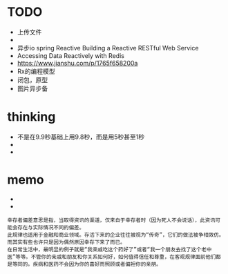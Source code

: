 
# TODO
* 上传文件
* 
* 异步io spring Reactive Building a Reactive RESTful Web Service
* Accessing Data Reactively with Redis
*  https://www.jianshu.com/p/1765f658200a
* Rx的编程模型
* 闭包，原型
* 图片异步备




# thinking
* 不是在9.9秒基础上用9.8秒，而是用5秒甚至1秒
* 
*   
# memo
* 
* 
~~~
幸存者偏差意思是指，当取得资讯的渠道，仅来自于幸存者时（因为死人不会说话），此资讯可能会存在与实际情况不同的偏差。
此规律也适用于金融和商业领域。存活下来的企业往往被视为“传奇”，它们的做法被争相效仿。而其实有些也许只是因为偶然原因幸存下来了而已。
在日常生活中，最明显的例子就是“我亲戚吃这个药好了”或者“我一个朋友去找了这个老中医”等等。不管你的亲戚和朋友和你关系如何好，如何值得信任和尊重，在客观规律面前他们都是等同的。疾病和医药不会因为你的喜好而照顾或者偏袒你的亲朋。

~~~


